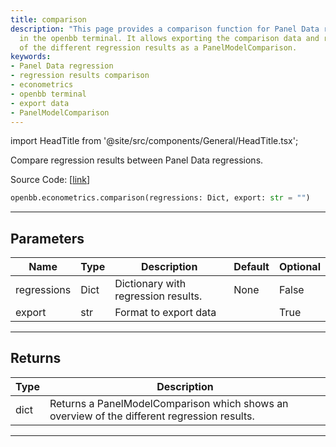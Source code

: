 ```yaml
---
title: comparison
description: "This page provides a comparison function for Panel Data regression results"
  in the openbb terminal. It allows exporting the comparison data and returns an overview
  of the different regression results as a PanelModelComparison.
keywords:
- Panel Data regression
- regression results comparison
- econometrics
- openbb terminal
- export data
- PanelModelComparison
---
```


import HeadTitle from '@site/src/components/General/HeadTitle.tsx';

<HeadTitle title="econometrics.comparison - Reference | OpenBB SDK Docs" />

Compare regression results between Panel Data regressions.

Source Code: [[link](https://github.com/OpenBB-finance/OpenBBTerminal/tree/main/openbb_terminal/econometrics/regression_model.py#L437)]

```python
openbb.econometrics.comparison(regressions: Dict, export: str = "")
```

---

## Parameters

| Name | Type | Description | Default | Optional |
| ---- | ---- | ----------- | ------- | -------- |
| regressions | Dict | Dictionary with regression results. | None | False |
| export | str | Format to export data |  | True |


---

## Returns

| Type | Description |
| ---- | ----------- |
| dict | Returns a PanelModelComparison which shows an overview of the different regression results. |
---
